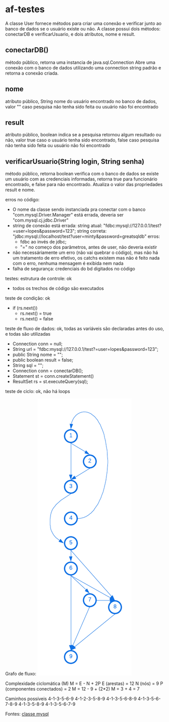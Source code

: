 # af-testes

A classe User fornece métodos para criar uma conexão e verificar junto ao banco de dados se o usuário existe ou não.
A classe possui dois métodos: conectarDB e verificarUsuario, e dois atributos, nome e result.

## conectarDB()
método público, retorna uma instancia de java.sql.Connection
Abre uma conexão com o banco de dados utilizando uma connection string padrão e retorna a conexão criada. 

## nome
atributo público, String
nome do usuário encontrado no banco de dados, valor "" caso pesquisa não tenha sido feita ou usuário não foi encontrado

## result
atributo público, boolean
indica se a pesquisa retornou algum resultado ou não, valor true caso o usuário tenha sido encontrado, false caso pesquisa não tenha sido feita ou usuário não foi encontrado

## verificarUsuario(String login, String senha)
método público, retorna boolean
verifica com o banco de dados se existe um usuário com as credenciais informadas, retorna true para funcionário encontrado, e false para não encontrado. Atualiza o valor das propriedades result e nome. 

erros no código:

- O nome da classe sendo instanciada pra conectar com o banco "com.mysql.Driver.Manager" está errada, deveria ser "com.mysql.cj.jdbc.Driver"
- string de conexão está errada:
string atual: "fdbc:mysql://127.0.0.1/test?=user=lopes&password=123";
string correta: "jdbc:mysql://localhost/test?user=minty&password=greatsqldb"
erros:
    - fdbc ao invés de jdbc;
    - "=" no começo dos parâmetros, antes de user, não deveria existir
- não necessáriamente um erro (não vai quebrar o código), mas não há um tratamento de erro efetivo, os catchs existem mas não é feito nada com o erro, nenhuma mensagem é exibida nem nada
- falha de segurança: credenciais do bd digitados no código


testes:
estrutura de controle: ok
- todos os trechos de código são executados

teste de condição: ok
- if (rs.next())
    - rs.next() = true
    - rs.next() = false

teste de fluxo de dados: ok, todas as variáveis são declaradas antes do uso, e todas são utilizadas
- Connection conn = null;
- String url = "fdbc:mysql://127.0.0.1/test?=user=lopes&password=123";
- public String nome = "";
- public boolean result = false;
- String sql = "";
- Connection conn = conectarDB();
- Statement st = conn.createStatement()
- ResultSet rs = st.executeQuery(sql);

teste de ciclo: ok, não há loops


Grafo de fluxo:
![grafo de fluxo](./grafo-de-fluxo.png)

Complexidade ciclomática (M)
M = E - N + 2P
E (arestas) = 12
N (nós) = 9
P (componentes conectados) = 2
M = 12 - 9 + (2*2)
M = 3 + 4 = 7

Caminhos possíveis
4-1-3-5-6-9
4-1-2-3-5-8-9
4-1-3-5-6-8-9
4-1-3-5-6-7-8-9
4-1-3-5-8-9
4-1-3-5-6-7-9



Fontes:
[classe mysql](https://dev.mysql.com/doc/connector-j/en/connector-j-usagenotes-connect-drivermanager.html)